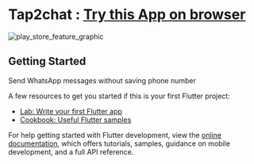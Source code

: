 # Tap2chat : [Try this App on browser](https://tap2chat.pages.dev)

![play_store_feature_graphic](https://user-images.githubusercontent.com/87913082/206685648-c79e0b27-756d-45bc-839a-a8c9177967fc.png)

## Getting Started

Send WhatsApp messages without saving phone number

A few resources to get you started if this is your first Flutter project:

- [Lab: Write your first Flutter app](https://docs.flutter.dev/get-started/codelab)
- [Cookbook: Useful Flutter samples](https://docs.flutter.dev/cookbook)

For help getting started with Flutter development, view the
[online documentation](https://docs.flutter.dev/), which offers tutorials,
samples, guidance on mobile development, and a full API reference.
